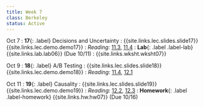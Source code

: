 ```yaml
---
title: Week 7
class: Berkeley
status: Active
---
```


Oct 7
: **17**{: .label} Decisions and Uncertainty
    : {{site.links.lec.slides.slide17}} {{site.links.lec.demo.demo17}}
: _Reading:_ [11.3](https://inferentialthinking.com/chapters/11/3/Decisions_and_Uncertainty.html), [11.4](https://inferentialthinking.com/chapters/11/4/Error_Probabilities.html)
: **Lab**{: .label .label-lab} {{site.links.lab.lab06}} (Due 10/11)
    : {{site.links.wksht.wksht07}}

Oct 9
: **18**{: .label} A/B Testing
    : {{site.links.lec.slides.slide18}} {{site.links.lec.demo.demo18}}
: _Reading:_ [11.4](https://inferentialthinking.com/chapters/11/4/Error_Probabilities.html), [12.1](https://inferentialthinking.com/chapters/12/1/AB_Testing.html)

Oct 11
: **19**{: .label} Causality
    : {{site.links.lec.slides.slide19}} {{site.links.lec.demo.demo19}}
: _Reading:_ [12.2](https://inferentialthinking.com/chapters/12/2/Causality.html), [12.3](https://inferentialthinking.com/chapters/12/3/Deflategate.html)
: **Homework**{: .label .label-homework} {{site.links.hw.hw07}} (Due 10/16)